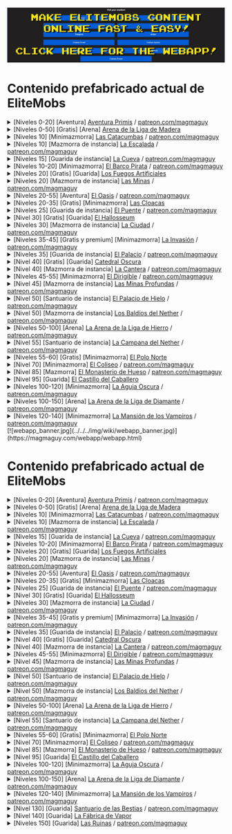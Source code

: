 [![webapp_banner.jpg](../../../img/wiki/webapp_banner.jpg)](https://magmaguy.com/webapp/webapp.html)

# Contenido prefabricado actual de EliteMobs

<details>
<summary>[Niveles 0-20] [Aventura] <a href="https://magmaguy.itch.io/primis">Aventura Primis</a> / <a href="https://www.patreon.com/posts/adventure-primis-71274573">patreon.com/magmaguy</a></summary>

Este extenso mapa de aventuras está repleto de misiones, botín y una variedad de mobs desafiantes, diseñados para sumergir a los jugadores en el mundo de EliteMobs. A través de un juego atractivo, los jugadores aprenderán la mecánica y las características de EliteMobs de una manera emocionante e interactiva. Los fanáticos de los MMORPG encontrarán la experiencia familiar y cautivadora, con elementos que recuerdan a sus MMO favoritos.

<pre>
Información de EliteMobs:
Nivel(es) recomendados: 0 - 20- Contenido para un jugador
Jefes: 957 Regionales [200 Únicos + Refuerzos + Fases + Bloques Transitivos]
Modelos personalizados: 11 (algunos actualmente no implementados, WIP)
Objetos únicos: 153
Cofres del tesoro: 25 únicos
Misiones: 98
NPC: 255 únicos
1 Arena
Dificultad: Se recomiendan dos jugadores
Tipo de mapa: Mundo
Tipo de encuentro: Aventura
Compatibilidad:
Versión de Minecraft: 1.18.1+
Versión de EliteMobs: 8.0.3+ Créditos: 69OzCanOfBepis, MagmaGuy, Matevagyok, Dalio, FrostCone
</pre>
</details>

<details>
<summary>[Niveles 0-50] [Gratis] [Arena] <a href="https://magmaguy.itch.io/em-free-content">Arena de la Liga de Madera</a></summary>

Nota: la Arena de la Liga de Madera está casi por completo en el plugin predeterminado de EliteMobs, ¡solo necesita descargar el Centro de la Alianza de Aventureros gratuito de [magmaguy.itch.io](https://magmaguy.itch.io/em-free-content) para obtener la compilación!

<pre>
Información de EliteMobs:
Nivel(es) recomendados: 0 - 50- Contenido para un jugador
Jefes: 91 jefes únicos
Objetos únicos: 27
Olas: 50
Compatibilidad:
Versión de Minecraft: 1.18.1+
Versión de EliteMobs: 8.0.3+ Créditos: 69OzCanOfBepis, MagmaGuy, Reino de Lotheridon
</pre>
</details>

<details>
<summary>[Niveles 10] [Minimazmorra] <a href="https://magmaguy.itch.io/elitemobs-catacombs">Las Catacumbas</a> / <a href="https://www.patreon.com/posts/lair-catacombs-62463772">patreon.com/magmaguy</a></summary>

A partir de EliteMobs 9.0.0, esta mazmorra se ha convertido en una mazmorra mundial.

<pre>
Información de EliteMobs:
Nivel(es) recomendados: 10 - Contenido grupal
Jefes: 4 Regionales [6 Únicos + Refuerzos + Tesoro]
Objetos únicos: 6
Cofres del tesoro: 1
Dificultad: Fácil
Tipo de mapa: Mundo (antes era Esquema)
Tipo de encuentro: Guarida
Compatibilidad:
Versión de Minecraft: 1.16.5+
Versión de EliteMobs: 7.3.13+
Créditos: Reino de Lotheridon y MagmaGuy
</pre>
</details>

<details>
<summary>[Niveles 10] [Mazmorra de instancia] <a href="https://magmaguy.itch.io/elitemobs-theclimb">La Escalada</a> / <a href="https://www.patreon.com/magmaguy">patreon.com/magmaguy</a></summary>

Esta mazmorra es parte de la serie de mazmorras del modo historia. Los jugadores pueden embarcarse en misiones que entrelazan una narrativa continua a través de las mazmorras, ofreciendo una historia cohesiva e inmersiva. ¡Los no muertos han surgido de las minas de la montaña y han lanzado un asalto despiadado contra un pueblo pacífico!

<pre>
Información de EliteMobs:
Nivel(es) recomendados: 10 - Contenido grupal
Más información próximamente.
</pre>
</details>

<details>
<summary>[Niveles 15] [Guarida de instancia] <a href="https://magmaguy.itch.io/elitemobs-thecave">La Cueva</a> / <a href="https://www.patreon.com/magmaguy">patreon.com/magmaguy</a></summary>

Esta mazmorra es parte de la serie de mazmorras del modo historia. Los jugadores pueden embarcarse en misiones que entrelazan una narrativa continua a través de las mazmorras, ofreciendo una historia cohesiva e inmersiva. ¡Una creación formidable de magma y llamas impide la entrada a las minas de la montaña!

<pre>
Información de EliteMobs:
Nivel(es) recomendados: 15 - Contenido grupal
Más información próximamente.
</pre>
</details>

<details>
<summary>[Niveles 10-20] [Minimazmorra] <a href="https://magmaguy.itch.io/elitemobs-pirate-ship">El Barco Pirata</a> / <a href="https://www.patreon.com/posts/minidungeon-ship-62464429">patreon.com/magmaguy</a></summary>

A partir de EliteMobs 9.0.0, esta mazmorra se ha convertido en una mazmorra mundial.

<pre>
Información de EliteMobs:
Nivel(es) recomendados: 10-20 - Contenido para un jugador/dúo
Jefes: 28 Regionales [15 Únicos + Refuerzos + Fases]
Objetos únicos: 36
Dificultad: Media
Tipo de mapa: Mundo (antes era Esquema)
Tipo de encuentro: Minimazmorra
Compatibilidad:
Versión de Minecraft: 1.16.5+
Versión de EliteMobs: 7.3.13+
Créditos: 69OzCanOfBepis, MagmaGuy
</pre>
</details>

<details>
<summary>[Niveles 20] [Gratis] [Guarida] <a href="https://magmaguy.itch.io/em-free-content">Los Fuegos Artificiales</a></summary>
<pre>
Información de EliteMobs:
Nivel(es) recomendados: 20 - Contenido grupal
Jefes: 1 Regional [5 Únicos + Refuerzos + Fases]
Objetos personalizados: 3
Dificultad: Difícil
Tipo de mapa: Mundo
Tipo de encuentro: Guarida
Compatibilidad: Versión de Minecraft: 1.16.5+
Versión de EliteMobs: 7.3.13+
Créditos: MagmaGuy
</pre>
</details>

<details>
<summary>[Niveles 20] [Mazmorra de instancia] <a href="https://magmaguy.itch.io/elitemobs-themines">Las Minas</a> / <a href="https://www.patreon.com/magmaguy">patreon.com/magmaguy</a></summary>

Esta mazmorra es parte de la serie de mazmorras del modo historia. Los jugadores pueden embarcarse en misiones que entrelazan una narrativa continua a través de las mazmorras, ofreciendo una historia cohesiva e inmersiva. ¡Desciende a las minas de la montaña para descubrir la fuente de la horda de no muertos y la misteriosa fuerza que los impulsa!

<pre>
Información de EliteMobs:
Nivel(es) recomendados: 20 - Contenido grupal
Más información próximamente.
</pre>
</details>

<details>
<summary>[Niveles 20-55] [Aventura] <a href="https://magmaguy.itch.io/elitemobs-oasis">El Oasis</a> / <a href="https://www.patreon.com/posts/adventure-oasis-62464668">patreon.com/magmaguy</a></summary>

Para los jugadores que han completado el mapa de aventuras de Primis, El Oasis es el siguiente paso perfecto en su viaje. ¡Ofrece mobs aún más desafiantes, una plétora de misiones y una abundancia de botín increíble para descubrir!

<pre>
Información de EliteMobs:
Nivel(es) recomendados: 20 - 55 - Contenido para un jugador
Jefes: 1495 Regionales [96 Únicos + Refuerzos + Fases + Bloques Transitivos]
Objetos únicos: 62
Cofres del tesoro: 23 únicos
Dificultad: Para un jugador
Tipo de mapa: Mundo
Tipo de encuentro: Aventura
Compatibilidad:
Versión de Minecraft: 1.16.5+
Versión de EliteMobs: 7.3.13+
Créditos: 69OzCanOfBepis, MagmaGuy
</pre>
</details>

<details>
<summary>[Niveles 20-35] [Gratis] [Minimazmorra] <a href="https://magmaguy.itch.io/em-free-content">Las Cloacas</a></summary>
<pre>
Información de EliteMobs:
Nivel(es) recomendados: 20 - 35 - Contenido para un jugador/dúo
Jefes: 280 Regionales [29 Únicos + Refuerzos + Tesoro]
Objetos únicos: 10
Cofres del tesoro: 2 únicos
Dificultad: Media
Tipo de mapa: Mundo
Tipo de encuentro: Minimazmorra
Compatibilidad:
Versión de Minecraft: 1.16.5+
Versión de EliteMobs: 7.3.13+
Créditos: 69OzCanOfBepis, MagmaGuy
</pre>
</details>

<details>
<summary>[Niveles 25] [Guarida de instancia] <a href="https://magmaguy.itch.io/elitemobs-thebridge">El Puente</a> / <a href="https://www.patreon.com/magmaguy">patreon.com/magmaguy</a></summary>

Esta mazmorra es parte de la serie de mazmorras del modo historia. Los jugadores pueden embarcarse en misiones que entrelazan una narrativa continua a través de las mazmorras, ofreciendo una historia cohesiva e inmersiva. Más allá de las minas de la montaña se encuentra una antigua ciudad enana subterránea. Sin embargo, antes de llegar a ella, una formidable construcción, un guardián que ha protegido un puente durante siglos, se interpone en el camino.

<pre>
Información de EliteMobs:
Nivel(es) recomendados: 25 - Contenido grupal
Más información próximamente.
</pre>
</details>

<details>
<summary>[Nivel 30] [Gratis] [Guarida] <a href="https://magmaguy.itch.io/em-free-content">El Hallosseum</a></summary>
<pre>
Información de EliteMobs:
Nivel(es) recomendados: 30 - Contenido grupal
Jefes: 1 Regional [12 Únicos + Refuerzos + Fases]
Objetos únicos: 5
Dificultad: Difícil
Tipo de mapa: Mundo
Tipo de encuentro: Guarida
Compatibilidad: Versión de Minecraft: 1.16.5+
Versión de EliteMobs: 7.3.13+
Créditos: 69OzCanOfBepis, MagmaGuy
</pre>
</details>

<details>
<summary>[Niveles 30] [Mazmorra de instancia] <a href="https://magmaguy.itch.io/elitemobs-thecity">La Ciudad</a> / <a href="https://www.patreon.com/magmaguy">patreon.com/magmaguy</a></summary>

Esta mazmorra es parte de la serie de mazmorras del modo historia. Los jugadores pueden embarcarse en misiones que entrelazan una narrativa continua a través de las mazmorras, ofreciendo una historia cohesiva e inmersiva. En las profundidades subterráneas se encuentra una antigua ciudad enana, cuyos habitantes, antes enanos, ahora se arrastran por las calles, enloquecidos por una fuerza desconocida. Se les ha concedido la vida eterna, pero no son no muertos. ¿Qué se esconde tras este inquietante fenómeno?

<pre>
Información de EliteMobs:
Nivel(es) recomendados: 30 - Contenido grupal
Más información próximamente.
</pre>
</details>

<details>
<summary>[Niveles 35-45] [Gratis y premium] [Minimazmorra] <a href="https://magmaguy.itch.io/the-invasion">La Invasión</a> / <a href="https://www.patreon.com/posts/minidungeon-62491284">patreon.com/magmaguy</a></summary>

A partir de EliteMobs 9.0.0, esta mazmorra se ha convertido en una mazmorra mundial.

<pre>
Información de EliteMobs (versión premium):
Nivel(es) recomendados: 35 - 45
Jefes: 141 Regionales [39 Únicos + Refuerzos + Cofres del Tesoro]
Objetos únicos: 13
Dificultad: Media
Tipo de mapa: Mundo (antes era Esquema)
Tipo: Minimazmorra
Compatibilidad: Versión de Minecraft: 1.17.1+
Versión de EliteMobs: 7.3.13+
Créditos: 69OzCanOfBepis, MagmaGuy
</pre>
</details>

<details>
<summary>[Niveles 35] [Guarida de instancia] <a href="https://magmaguy.itch.io/elitemobs-thepalace">El Palacio</a> / <a href="https://www.patreon.com/magmaguy">patreon.com/magmaguy</a></summary>

Esta mazmorra es parte de la serie de mazmorras del modo historia. Los jugadores pueden embarcarse en misiones que entrelazan una narrativa continua a través de las mazmorras, ofreciendo una historia cohesiva e inmersiva. En las profundidades de la ciudad enana, dentro del palacio, reside su monarca enloquecido. Un poder oscuro y antinatural emana del monarca, acompañado por débiles y espeluznantes campanadas que resuenan por los pasillos.

<pre>
Información de EliteMobs:
Nivel(es) recomendados: 35 - Contenido grupal
Más información próximamente.
</pre>
</details>

<details>
<summary>[Nivel 40] [Gratis] [Guarida] <a href="https://magmaguy.itch.io/em-free-content">Catedral Oscura</a></summary>

A partir de EliteMobs 9.0.0, esta mazmorra se ha convertido en una mazmorra mundial.

<pre>
Información de EliteMobs:
Nivel(es) recomendados: 40 - Contenido grupal
Jefes: 1 Regional [2 Únicos + Refuerzos]
Objetos únicos: 1
Dificultad: Difícil
Tipo de mapa: Mundo (antes era Esquema)
Tipo de encuentro: Guarida
Compatibilidad:
Versión de Minecraft: 1.16.5+
Versión de EliteMobs: 7.3.13+
Créditos: 69OzCanOfBepis, MagmaGuy
</pre>
</details>

<details>
<summary>[Nivel 40] [Mazmorra de instancia] <a href="https://magmaguy.itch.io/elitemobs-thequarry">La Cantera</a> / <a href="https://www.patreon.com/magmaguy">patreon.com/magmaguy</a></summary>

Esta mazmorra es parte de la serie de mazmorras del modo historia. Los jugadores pueden embarcarse en misiones que entrelazan una narrativa continua a través de las mazmorras, ofreciendo una historia cohesiva e inmersiva. En medio de abundantes menas e innumerables gemas, los enanos se han adentrado profundamente en la tierra en busca de riquezas. Suba por el ascensor para explorar hasta dónde se extiende esta cantera y a dónde conduce. Tenga cuidado con los excavadores, mineros y hechiceros reales enanos enloquecidos que todavía deambulan por estas profundidades.

<pre>
Información de EliteMobs:
Nivel(es) recomendados: 40 - Contenido grupal
Más información próximamente.
</pre>
</details>

<details>
<summary>[Niveles 45-55] [Minimazmorra] <a href="https://magmaguy.itch.io/elitemobs-airship">El Dirigible</a> / <a href="https://www.patreon.com/posts/minidungeon-62491142">patreon.com/magmaguy</a></summary>

A partir de EliteMobs 9.0.0, esta mazmorra se ha convertido en una mazmorra mundial.

<pre>
Información de EliteMobs:
Nivel(es) recomendados: 45 - 55
Jefes: 67 Regionales [13 Únicos + Refuerzos]
Objetos únicos: 15
Dificultad: Media
Tipo de mapa: Mundo (antes era Esquema)
Tipo de encuentro: Minimazmorra
Compatibilidad:
Versión de Minecraft: 1.16.5+
Versión de EliteMobs: 7.3.13+
Créditos: Reino de Lotheridon, 69OzCanOfBepis
</pre>
</details>

<details>
<summary>[Nivel 45] [Mazmorra de instancia] <a href="https://magmaguy.itch.io/elitemobs-thedeepmines">Las Minas Profundas</a> / <a href="https://www.patreon.com/magmaguy">patreon.com/magmaguy</a></summary>

Esta mazmorra es parte de la serie de mazmorras del modo historia. Los jugadores pueden embarcarse en misiones que entrelazan una narrativa continua a través de las mazmorras, ofreciendo una historia cohesiva e inmersiva. El ascensor de la cantera alcanza su límite, pero más allá se encuentran las minas profundas donde la codicia de los enanos los ha llevado. Estas minas se extienden hasta el mismo Nether, donde una poderosa entidad del reino del Nether acecha en las sombras.

<pre>
Información de EliteMobs:
Nivel(es) recomendados: 45 - Contenido grupal
Más información próximamente.
</pre>
</details>

<details>
<summary>[Nivel 50] [Santuario de instancia] <a href="https://magmaguy.itch.io/frost-palace-sanctum">El Palacio de Hielo</a> / <a href="https://www.patreon.com/posts/72982655">patreon.com/magmaguy</a></summary>

Un desafío perfecto para un grupo de jugadores ansiosos por poner a prueba sus habilidades, ingenio y cualquier conocimiento de EliteMobs que hayan adquirido.
¡Una pelea de jefes que no será fácil de olvidar!

<pre>
Información de EliteMobs:
Nivel(es) recomendados: 50
Jefes: 1 Regional [11 Únicos + Refuerzos + Fases]
Objetos únicos: 36
Poderes únicos: 6
Modelos personalizados: 5 (3 jefes, 2 objetos)
Dificultad: Normal + Difícil + Mítico
Tipo de mapa: Mundo
Tipo de encuentro: Santuario
Compatibilidad: Versión de Minecraft: 1.18.2+
Versión de EliteMobs: 8.3.1+
Créditos: Dalio - Mapa, Agnet75 - Música, MagmaGuy
</pre>
</details>

<details>
<summary>[Nivel 50] [Mazmorra de instancia] <a href="https://magmaguy.itch.io/elitemobs-thenetherwastes">Los Baldíos del Nether</a> / <a href="https://www.patreon.com/magmaguy">patreon.com/magmaguy</a></summary>

Esta mazmorra es parte de la serie de mazmorras del modo historia. Los jugadores pueden embarcarse en misiones que entrelazan una narrativa continua a través de las mazmorras, ofreciendo una historia cohesiva e inmersiva. En los Baldíos del Nether, un reino desconocido para todos, criaturas desconocidas del nether deambulan por sus desolados caminos. Desde su corazón, un eco inquietante resuena, salpicado por el misterioso tañido de una campana, un sonido antinatural que inquieta a todos los que lo escuchan.

<pre>
Información de EliteMobs:
Nivel(es) recomendados: 50 - Contenido grupal
Más información próximamente.
</pre>
</details>

<details>
<summary>[Niveles 50-100] [Arena] <a href="https://magmaguy.itch.io/arena-iron-league-arena">La Arena de la Liga de Hierro</a> / <a href="https://www.patreon.com/posts/arena-iron-arena-76940965">patreon.com/magmaguy</a></summary>
<pre>
Información de EliteMobs:
Nivel(es) recomendados: 50 - 100 - Se recomienda contenido grupal
Jefes: 91 Únicos
Objetos únicos: 27
Dificultad: Difícil
Tipo de mapa: Mundo
Tipo de encuentro: Arena
Compatibilidad: Versión de Minecraft: 1.18.2+
Versión de EliteMobs: 8.3.8+
Créditos: Frostcone, MagmaGuy, Delio
</pre>
</details>

<details>
<summary>[Nivel 55] [Santuario de instancia] <a href="https://magmaguy.itch.io/elitemobs-thenetherbell">La Campana del Nether</a> / <a href="https://www.patreon.com/magmaguy">patreon.com/magmaguy</a></summary>

Esta mazmorra es parte de la serie de mazmorras del modo historia. Los jugadores pueden embarcarse en misiones que entrelazan una narrativa continua a través de las mazmorras, ofreciendo una historia cohesiva e inmersiva. En las profundidades del Nether, donde nadie debería adentrarse, yace una inquietante escena de muerte y decadencia. Criaturas del vacío, inimaginables incluso en las pesadillas, acechan estas tierras abandonadas. En el corazón de esta desolación se encuentra una creación grotesca, nacida de las energías colapsadas del Nether durante siglos, una abominación conocida como la Campana del Vacío. Su repique incesante y sus campanadas tejen una siniestra promesa en las mentes de quienes la escuchan, tentándolos con riquezas y poderes inimaginables. Su resonancia hace eco en lo profundo, una presencia inquietante que se niega a ser sacudida.

<pre>
Información de EliteMobs:
Nivel(es) recomendados: 55 - Se recomienda contenido grupal
Jefes: 27 Únicos
Objetos únicos: 30
Poderes personalizados: 15
Dificultad: 3 dificultades diferentes: ¡Normal, Difícil y Mítico!
Tipo de mapa: Mundo de instancia
Tipo de encuentro: Santuario
Compatibilidad:
Versión de Minecraft: 1.21+
Versión de EliteMobs: 9.0.2+
Créditos: Frostcone, MagmaGuy, Dali_
</pre>
</details>

<details>
<summary>[Niveles 55-60] [Gratis] [Minimazmorra] <a href="https://magmaguy.itch.io/em-free-content">El Polo Norte</a></summary>

Una mazmorra perfecta para agregar a su servidor para la temporada navideña, capturando el espíritu invernal y poniendo a todos en un ambiente festivo.

<pre>
Información de EliteMobs:
Nivel(es) recomendados: 55 - 60 - Contenido para un jugador/dúo
Jefes: 47 Regionales [8 Únicos + Refuerzos + Fases + Tesoro]
Objetos únicos: 7
Dificultad: Media
Tipo de mapa: Mundo
Tipo de encuentro: Minimazmorra
Compatibilidad:
Versión de Minecraft: 1.16.5+
Versión de EliteMobs: 7.3.0+
Créditos: 69OzCanOfBepis, MagmaGuy
</pre>
</details>

<details>
<summary>[Nivel 70] [Minimazmorra] <a href="https://magmaguy.itch.io/elitemobs-colosseum">El Coliseo</a> / <a href="https://www.patreon.com/posts/lair-colosseum-62465500">patreon.com/magmaguy</a></summary>

A partir de EliteMobs 9.0.0, esta mazmorra se ha convertido en una mazmorra mundial.

<pre>
Información de EliteMobs:
Nivel(es) recomendados: 70 - Contenido grupal
Jefes: 10 Regionales [7 Únicos + Refuerzos + Fases]
Objetos únicos: 3
Dificultad: Difícil
Tipo de mapa: Mundo (antes era Esquema)
Tipo de encuentro: Guarida
Compatibilidad:
Versión de Minecraft: 1.16.5+
Versión de EliteMobs: 7.3.13+
Créditos: Maldini y MagmaGuy
</pre>
</details>

<details>
<summary>[Nivel 85] [Mazmorra] <a href="https://magmaguy.itch.io/dungeon-bone-monastery">El Monasterio de Hueso</a> / <a href="https://www.patreon.com/posts/dungeon-bone-76941562">patreon.com/magmaguy</a></summary>

Algo terrible está sucediendo en el monasterio. ¡Los monjes han sido expulsados y hay rumores de despiadados no muertos y esqueletos que deambulan por los terrenos!

<pre>
Información de EliteMobs:
Nivel(es) recomendados: 85
Jefes: 29 Únicos
Objetos únicos: 87
Dificultad: Difícil
Tipo de mapa: Mundo
Tipo de encuentro: Mazmorra
Compatibilidad: Versión de Minecraft: 1.18.2+
Versión de EliteMobs: 8.3.8+
Créditos: Matevagyok, 69OzCanOfBepis, MagmaGuy
</pre>
</details>

<details>
<summary>[Nivel 95] [Guarida] <a href="#">El Castillo del Caballero</a></summary>

¿Te atreves a desafiar a los caballeros y a su antiguo líder, Carlomagno?

<pre>
Información de EliteMobs:
Nivel(es) recomendados: 95
Jefes: 15 Regionales [12 Únicos + Refuerzos + Fases]
Objetos únicos: 6
Dificultad: Difícil
Tipo de mapa: Mundo
Tipo de encuentro: Guarida
Compatibilidad:
Versión de Minecraft: 1.18.2+
Versión de EliteMobs: 8.3.8+
Créditos: MagmaGuy, FrostCone, Matevagyok
</pre>
</details>

<details>
<summary>[Niveles 100-120] [Minimazmorra] <a href="https://magmaguy.itch.io/elitemobs-the-dark-spire">La Aguja Oscura</a> / <a href="https://www.patreon.com/posts/minidungeon-dark-62465765">patreon.com/magmaguy</a></summary>

La Aguja Oscura espera en las profundidades del Nether. ¡Estos demonios no son mobs normales del Nether, tenga cuidado!

<pre>
Información de EliteMobs:
Nivel(es) recomendados: 100 - 120
Jefes: 184 Regionales [27 Únicos + Refuerzos + Fases + Tesoro]
Objetos únicos: 12
Cofres del tesoro: 17 únicos
Dificultad: Difícil
Tipo de mapa: Mundo
Tipo de encuentro: Minimazmorra
Compatibilidad:
Versión de Minecraft: 1.16.5+
Versión de EliteMobs: 7.3.13+
Créditos: 69OzCanOfBepis
</pre>
</details>

<details>
<summary>[Niveles 100-150] [Arena] <a href="https://magmaguy.itch.io/elitemobs-diamondarena">La Arena de la Liga de Diamante</a> / <a href="https://www.patreon.com/posts/lair-catacombs-62463772">patreon.com/magmaguy</a></summary>
<pre>
Información de EliteMobs:
Nivel(es) recomendados: 100-150 - Se recomienda contenido grupal
Jefes: 91 Únicos
Objetos únicos: 27
Dificultad: Difícil
Tipo de mapa: Mundo
Tipo de encuentro: Arena
Compatibilidad: Versión de Minecraft: 1.18.2+
Versión de EliteMobs: 8.3.8+
Créditos: Frostcone, MagmaGuy, Delio
</pre>
</details>

<details>
<summary>[Niveles 120-140] [Minimazmorra] <a href="https://magmaguy.itch.io/the-vampire-manor">La Mansión de los Vampiros</a> / <a href="https://www.patreon.com/posts/minidungeon-62465872">patreon.com/magmaguy</a></summary>

A partir de EliteMobs 9.0.0, esta mazmorra se ha convertido en una mazmorra mundial.

<pre>
Información de EliteMobs:
Nivel(es) recomendados: 120-140
Jefes: 116 Regionales [55 Únicos + Refuerzos + Fases + Cofres del Tesoro]
Objetos únicos: 11
Dificultad: Media
Tipo de mapa: Mundo (antes era Esquema)
Tipo de encuentro: Minimazmorra
Compatibilidad:
Versión de Minecraft: 1.17.1+
Versión de EliteMobs: 7.3.13+
Créditos: 69OzCanOfBepis, MagmaGuy
</pre>
</details>
[![webapp_banner.jpg](../../../img/wiki/webapp_banner.jpg)](https://magmaguy.com/webapp/webapp.html)

# Contenido prefabricado actual de EliteMobs

<details>
<summary>[Niveles 0-20] [Aventura] <a href="https://magmaguy.itch.io/primis">Aventura Primis</a> / <a href="https://www.patreon.com/posts/adventure-primis-71274573">patreon.com/magmaguy</a></summary>

Este extenso mapa de aventuras está repleto de misiones, botín y una variedad de mobs desafiantes, diseñados para sumergir a los jugadores en el mundo de EliteMobs. A través de un juego atractivo, los jugadores aprenderán la mecánica y las características de EliteMobs de una manera emocionante e interactiva. Los fanáticos de los MMORPG encontrarán la experiencia familiar y cautivadora, con elementos que recuerdan a sus MMO favoritos.
  
<pre>
Información de EliteMobs:
Nivel(es) recomendados: 0 - 20- Contenido para un jugador
Jefes: 957 Regionales [200 Únicos + Refuerzos + Fases + Bloques Transitivos]
Modelos personalizados: 11 (algunos actualmente no implementados, WIP)
Objetos únicos: 153
Cofres del tesoro: 25 únicos
Misiones: 98
NPC: 255 únicos
1 Arena
Dificultad: Se recomiendan dos jugadores
Tipo de mapa: Mundo
Tipo de encuentro: Aventura
Compatibilidad:
Versión de Minecraft: 1.18.1+
Versión de EliteMobs: 8.0.3+ Créditos: 69OzCanOfBepis, MagmaGuy, Matevagyok, Dalio, FrostCone
</pre>
</details>

<details>
<summary>[Niveles 0-50] [Gratis] [Arena] <a href="https://magmaguy.itch.io/em-free-content">Arena de la Liga de Madera</a></summary>

Nota: la Arena de la Liga de Madera está casi por completo en el plugin predeterminado de EliteMobs, ¡solo necesita descargar el Centro de la Alianza de Aventureros gratuito de [magmaguy.itch.io](https://magmaguy.itch.io/em-free-content) para obtener la compilación!

<pre>
Información de EliteMobs:
Nivel(es) recomendados: 0 - 50- Contenido para un jugador
Jefes: 91 jefes únicos
Objetos únicos: 27
Olas: 50
Compatibilidad:
Versión de Minecraft: 1.18.1+
Versión de EliteMobs: 8.0.3+ Créditos: 69OzCanOfBepis, MagmaGuy, Reino de Lotheridon
</pre>
</details>

<details>
<summary>[Niveles 10] [Minimazmorra] <a href="https://magmaguy.itch.io/elitemobs-catacombs">Las Catacumbas</a> / <a href="https://www.patreon.com/posts/lair-catacombs-62463772">patreon.com/magmaguy</a></summary>

A partir de EliteMobs 9.0.0, esta mazmorra se ha convertido en una mazmorra mundial.

<pre>
Información de EliteMobs:
Nivel(es) recomendados: 10 - Contenido grupal
Jefes: 4 Regionales [6 Únicos + Refuerzos + Tesoro]
Objetos únicos: 6
Cofres del tesoro: 1
Dificultad: Fácil
Tipo de mapa: Mundo (antes era Esquema)
Tipo de encuentro: Guarida
Compatibilidad:
Versión de Minecraft: 1.16.5+
Versión de EliteMobs: 7.3.13+
Créditos: Reino de Lotheridon y MagmaGuy
</pre>
</details>

<details>
<summary>[Niveles 10] [Mazmorra de instancia] <a href="https://magmaguy.itch.io/elitemobs-theclimb">La Escalada</a> / <a href="https://www.patreon.com/magmaguy">patreon.com/magmaguy</a></summary>

Esta mazmorra es parte de la serie de mazmorras del modo historia. Los jugadores pueden embarcarse en misiones que entrelazan una narrativa continua a través de las mazmorras, ofreciendo una historia cohesiva e inmersiva. ¡Los no muertos han surgido de las minas de la montaña y han lanzado un asalto despiadado contra un pueblo pacífico!

<pre>
Información de EliteMobs:
Nivel(es) recomendados: 10 - Contenido grupal
Más información próximamente.
</pre>
</details>

<details>
<summary>[Niveles 15] [Guarida de instancia] <a href="https://magmaguy.itch.io/elitemobs-thecave">La Cueva</a> / <a href="https://www.patreon.com/magmaguy">patreon.com/magmaguy</a></summary>

Esta mazmorra es parte de la serie de mazmorras del modo historia. Los jugadores pueden embarcarse en misiones que entrelazan una narrativa continua a través de las mazmorras, ofreciendo una historia cohesiva e inmersiva. ¡Una creación formidable de magma y llamas impide la entrada a las minas de la montaña!

<pre>
Información de EliteMobs:
Nivel(es) recomendados: 15 - Contenido grupal
Más información próximamente.
</pre>
</details>

<details>
<summary>[Niveles 10-20] [Minimazmorra] <a href="https://magmaguy.itch.io/elitemobs-pirate-ship">El Barco Pirata</a> / <a href="https://www.patreon.com/posts/minidungeon-ship-62464429">patreon.com/magmaguy</a></summary>

A partir de EliteMobs 9.0.0, esta mazmorra se ha convertido en una mazmorra mundial.

<pre>
Información de EliteMobs:
Nivel(es) recomendados: 10-20 - Contenido para un jugador/dúo
Jefes: 28 Regionales [15 Únicos + Refuerzos + Fases]
Objetos únicos: 36
Dificultad: Media
Tipo de mapa: Mundo (antes era Esquema)
Tipo de encuentro: Minimazmorra
Compatibilidad:
Versión de Minecraft: 1.16.5+
Versión de EliteMobs: 7.3.13+
Créditos: 69OzCanOfBepis, MagmaGuy
</pre>
</details>

<details>
<summary>[Niveles 20] [Gratis] [Guarida] <a href="https://magmaguy.itch.io/em-free-content">Los Fuegos Artificiales</a></summary>
<pre>
Información de EliteMobs:
Nivel(es) recomendados: 20 - Contenido grupal
Jefes: 1 Regional [5 Únicos + Refuerzos + Fases]
Objetos personalizados: 3
Dificultad: Difícil
Tipo de mapa: Mundo
Tipo de encuentro: Guarida
Compatibilidad: Versión de Minecraft: 1.16.5+
Versión de EliteMobs: 7.3.13+
Créditos: MagmaGuy
</pre>
</details>

<details>
<summary>[Niveles 20] [Mazmorra de instancia] <a href="https://magmaguy.itch.io/elitemobs-themines">Las Minas</a> / <a href="https://www.patreon.com/magmaguy">patreon.com/magmaguy</a></summary>

Esta mazmorra es parte de la serie de mazmorras del modo historia. Los jugadores pueden embarcarse en misiones que entrelazan una narrativa continua a través de las mazmorras, ofreciendo una historia cohesiva e inmersiva. ¡Desciende a las minas de la montaña para descubrir la fuente de la horda de no muertos y la misteriosa fuerza que los impulsa!

<pre>
Información de EliteMobs:
Nivel(es) recomendados: 20 - Contenido grupal
Más información próximamente.
</pre>
</details>

<details>
<summary>[Niveles 20-55] [Aventura] <a href="https://magmaguy.itch.io/elitemobs-oasis">El Oasis</a> / <a href="https://www.patreon.com/posts/adventure-oasis-62464668">patreon.com/magmaguy</a></summary>

Para los jugadores que han completado el mapa de aventuras de Primis, El Oasis es el siguiente paso perfecto en su viaje. ¡Ofrece mobs aún más desafiantes, una plétora de misiones y una abundancia de botín increíble para descubrir!

<pre>
Información de EliteMobs:
Nivel(es) recomendados: 20 - 55 - Contenido para un jugador
Jefes: 1495 Regionales [96 Únicos + Refuerzos + Fases + Bloques Transitivos]
Objetos únicos: 62
Cofres del tesoro: 23 únicos
Dificultad: Para un jugador
Tipo de mapa: Mundo
Tipo de encuentro: Aventura
Compatibilidad:
Versión de Minecraft: 1.16.5+
Versión de EliteMobs: 7.3.13+
Créditos: 69OzCanOfBepis, MagmaGuy
</pre>
</details>

<details>
<summary>[Niveles 20-35] [Gratis] [Minimazmorra] <a href="https://magmaguy.itch.io/em-free-content">Las Cloacas</a></summary>
<pre>
Información de EliteMobs:
Nivel(es) recomendados: 20 - 35 - Contenido para un jugador/dúo
Jefes: 280 Regionales [29 Únicos + Refuerzos + Tesoro]
Objetos únicos: 10
Cofres del tesoro: 2 únicos
Dificultad: Media
Tipo de mapa: Mundo
Tipo de encuentro: Minimazmorra
Compatibilidad:
Versión de Minecraft: 1.16.5+
Versión de EliteMobs: 7.3.13+
Créditos: 69OzCanOfBepis, MagmaGuy
</pre>
</details>

<details>
<summary>[Niveles 25] [Guarida de instancia] <a href="https://magmaguy.itch.io/elitemobs-thebridge">El Puente</a> / <a href="https://www.patreon.com/magmaguy">patreon.com/magmaguy</a></summary>

Esta mazmorra es parte de la serie de mazmorras del modo historia. Los jugadores pueden embarcarse en misiones que entrelazan una narrativa continua a través de las mazmorras, ofreciendo una historia cohesiva e inmersiva. Más allá de las minas de la montaña se encuentra una antigua ciudad enana subterránea. Sin embargo, antes de llegar a ella, una formidable construcción, un guardián que ha protegido un puente durante siglos, se interpone en el camino.

<pre>
Información de EliteMobs:
Nivel(es) recomendados: 25 - Contenido grupal
Más información próximamente.
</pre>
</details>

<details>
<summary>[Nivel 30] [Gratis] [Guarida] <a href="https://magmaguy.itch.io/em-free-content">El Hallosseum</a></summary>
<pre>
Información de EliteMobs:
Nivel(es) recomendados: 30 - Contenido grupal
Jefes: 1 Regional [12 Únicos + Refuerzos + Fases]
Objetos únicos: 5
Dificultad: Difícil
Tipo de mapa: Mundo
Tipo de encuentro: Guarida
Compatibilidad: Versión de Minecraft: 1.16.5+
Versión de EliteMobs: 7.3.13+
Créditos: 69OzCanOfBepis, MagmaGuy
</pre>
</details>

<details>
<summary>[Niveles 30] [Mazmorra de instancia] <a href="https://magmaguy.itch.io/elitemobs-thecity">La Ciudad</a> / <a href="https://www.patreon.com/magmaguy">patreon.com/magmaguy</a></summary>

Esta mazmorra es parte de la serie de mazmorras del modo historia. Los jugadores pueden embarcarse en misiones que entrelazan una narrativa continua a través de las mazmorras, ofreciendo una historia cohesiva e inmersiva. En las profundidades subterráneas se encuentra una antigua ciudad enana, cuyos habitantes, antes enanos, ahora se arrastran por las calles, enloquecidos por una fuerza desconocida. Se les ha concedido la vida eterna, pero no son no muertos. ¿Qué se esconde tras este inquietante fenómeno?

<pre>
Información de EliteMobs:
Nivel(es) recomendados: 30 - Contenido grupal
Más información próximamente.
</pre>
</details>

<details>
<summary>[Niveles 35-45] [Gratis y premium] [Minimazmorra] <a href="https://magmaguy.itch.io/the-invasion">La Invasión</a> / <a href="https://www.patreon.com/posts/minidungeon-62491284">patreon.com/magmaguy</a></summary>

A partir de EliteMobs 9.0.0, esta mazmorra se ha convertido en una mazmorra mundial.

<pre>
Información de EliteMobs (versión premium):
Nivel(es) recomendados: 35 - 45
Jefes: 141 Regionales [39 Únicos + Refuerzos + Cofres del Tesoro]
Objetos únicos: 13
Dificultad: Media
Tipo de mapa: Mundo (antes era Esquema)
Tipo: Minimazmorra
Compatibilidad: Versión de Minecraft: 1.17.1+
Versión de EliteMobs: 7.3.13+
Créditos: 69OzCanOfBepis, MagmaGuy
</pre>
</details>

<details>
<summary>[Niveles 35] [Guarida de instancia] <a href="https://magmaguy.itch.io/elitemobs-thepalace">El Palacio</a> / <a href="https://www.patreon.com/magmaguy">patreon.com/magmaguy</a></summary>

Esta mazmorra es parte de la serie de mazmorras del modo historia. Los jugadores pueden embarcarse en misiones que entrelazan una narrativa continua a través de las mazmorras, ofreciendo una historia cohesiva e inmersiva. En las profundidades de la ciudad enana, dentro del palacio, reside su monarca enloquecido. Un poder oscuro y antinatural emana del monarca, acompañado por débiles y espeluznantes campanadas que resuenan por los pasillos.

<pre>
Información de EliteMobs:
Nivel(es) recomendados: 35 - Contenido grupal
Más información próximamente.
</pre>
</details>

<details>
<summary>[Nivel 40] [Gratis] [Guarida] <a href="https://magmaguy.itch.io/em-free-content">Catedral Oscura</a></summary>

A partir de EliteMobs 9.0.0, esta mazmorra se ha convertido en una mazmorra mundial.

<pre>
Información de EliteMobs:
Nivel(es) recomendados: 40 - Contenido grupal
Jefes: 1 Regional [2 Únicos + Refuerzos]
Objetos únicos: 1
Dificultad: Difícil
Tipo de mapa: Mundo (antes era Esquema)
Tipo de encuentro: Guarida
Compatibilidad:
Versión de Minecraft: 1.16.5+
Versión de EliteMobs: 7.3.13+
Créditos: 69OzCanOfBepis, MagmaGuy
</pre>
</details>

<details>
<summary>[Nivel 40] [Mazmorra de instancia] <a href="https://magmaguy.itch.io/elitemobs-thequarry">La Cantera</a> / <a href="https://www.patreon.com/magmaguy">patreon.com/magmaguy</a></summary>

Esta mazmorra es parte de la serie de mazmorras del modo historia. Los jugadores pueden embarcarse en misiones que entrelazan una narrativa continua a través de las mazmorras, ofreciendo una historia cohesiva e inmersiva. En medio de abundantes menas e innumerables gemas, los enanos se han adentrado profundamente en la tierra en busca de riquezas. Suba por el ascensor para explorar hasta dónde se extiende esta cantera y a dónde conduce. Tenga cuidado con los excavadores, mineros y hechiceros reales enanos enloquecidos que todavía deambulan por estas profundidades.

<pre>
Información de EliteMobs:
Nivel(es) recomendados: 40 - Contenido grupal
Más información próximamente.
</pre>
</details>

<details>
<summary>[Niveles 45-55] [Minimazmorra] <a href="https://magmaguy.itch.io/elitemobs-airship">El Dirigible</a> / <a href="https://www.patreon.com/posts/minidungeon-62491142">patreon.com/magmaguy</a></summary>

A partir de EliteMobs 9.0.0, esta mazmorra se ha convertido en una mazmorra mundial.

<pre>
Información de EliteMobs:
Nivel(es) recomendados: 45 - 55
Jefes: 67 Regionales [13 Únicos + Refuerzos]
Objetos únicos: 15
Dificultad: Media
Tipo de mapa: Mundo (antes era Esquema)
Tipo de encuentro: Minimazmorra
Compatibilidad:
Versión de Minecraft: 1.16.5+
Versión de EliteMobs: 7.3.13+
Créditos: Reino de Lotheridon, 69OzCanOfBepis
</pre>
</details>

<details>
<summary>[Nivel 45] [Mazmorra de instancia] <a href="https://magmaguy.itch.io/elitemobs-thedeepmines">Las Minas Profundas</a> / <a href="https://www.patreon.com/magmaguy">patreon.com/magmaguy</a></summary>

Esta mazmorra es parte de la serie de mazmorras del modo historia. Los jugadores pueden embarcarse en misiones que entrelazan una narrativa continua a través de las mazmorras, ofreciendo una historia cohesiva e inmersiva. El ascensor de la cantera alcanza su límite, pero más allá se encuentran las minas profundas donde la codicia de los enanos los ha llevado. Estas minas se extienden hasta el mismo Nether, donde una poderosa entidad del reino del Nether merodea en las sombras.

<pre>
Información de EliteMobs:
Nivel(es) recomendados: 45 - Contenido grupal
Más información próximamente.
</pre>
</details>

<details>
<summary>[Nivel 50] [Santuario de instancia] <a href="https://magmaguy.itch.io/frost-palace-sanctum">El Palacio de Hielo</a> / <a href="https://www.patreon.com/posts/72982655">patreon.com/magmaguy</a></summary>

Un desafío perfecto para un grupo de jugadores ansiosos por poner a prueba sus habilidades, ingenio y cualquier conocimiento de EliteMobs que hayan adquirido.
¡Una pelea de jefes que no será fácil de olvidar!

<pre>
Información de EliteMobs:
Nivel(es) recomendados: 50
Jefes: 1 Regional [11 Únicos + Refuerzos + Fases]
Objetos únicos: 36
Poderes únicos: 6
Modelos personalizados: 5 (3 jefes, 2 objetos)
Dificultad: Normal + Difícil + Mítico
Tipo de mapa: Mundo
Tipo de encuentro: Santuario
Compatibilidad: Versión de Minecraft: 1.18.2+
Versión de EliteMobs: 8.3.1+
Créditos: Dalio - Mapa, Agnet75 - Música, MagmaGuy
</pre>
</details>

<details>
<summary>[Nivel 50] [Mazmorra de instancia] <a href="https://magmaguy.itch.io/elitemobs-thenetherwastes">Los Baldíos del Nether</a> / <a href="https://www.patreon.com/magmaguy">patreon.com/magmaguy</a></summary>

Esta mazmorra es parte de la serie de mazmorras del modo historia. Los jugadores pueden embarcarse en misiones que entrelazan una narrativa continua a través de las mazmorras, ofreciendo una historia cohesiva e inmersiva. En los Baldíos del Nether, un reino desconocido para todos, criaturas desconocidas del nether deambulan por sus desolados caminos. Desde su corazón, un eco inquietante resuena, salpicado por el misterioso tañido de una campana, un sonido antinatural que inquieta a todos los que lo escuchan.

<pre>
Información de EliteMobs:
Nivel(es) recomendados: 50 - Contenido grupal
Más información próximamente.
</pre>
</details>

<details>
<summary>[Niveles 50-100] [Arena] <a href="https://magmaguy.itch.io/arena-iron-league-arena">La Arena de la Liga de Hierro</a> / <a href="https://www.patreon.com/posts/arena-iron-arena-76940965">patreon.com/magmaguy</a></summary>
<pre>
Información de EliteMobs:
Nivel(es) recomendados: 50 - 100 - Se recomienda contenido grupal
Jefes: 91 Únicos
Objetos únicos: 27
Dificultad: Difícil
Tipo de mapa: Mundo
Tipo de encuentro: Arena
Compatibilidad: Versión de Minecraft: 1.18.2+
Versión de EliteMobs: 8.3.8+
Créditos: Frostcone, MagmaGuy, Delio
</pre>
</details>

<details>
<summary>[Nivel 55] [Santuario de instancia] <a href="https://magmaguy.itch.io/elitemobs-thenetherbell">La Campana del Nether</a> / <a href="https://www.patreon.com/magmaguy">patreon.com/magmaguy</a></summary>

Esta mazmorra es parte de la serie de mazmorras del modo historia. Los jugadores pueden embarcarse en misiones que entrelazan una narrativa continua a través de las mazmorras, ofreciendo una historia cohesiva e inmersiva. En las profundidades del Nether, donde nadie debería pisar, yace una inquietante escena de muerte y decadencia. Criaturas del vacío, inimaginables incluso en las pesadillas, acechan estas tierras abandonadas. En el corazón de esta desolación se encuentra una grotesca creación, nacida de las energías colapsadas del Nether durante siglos, una abominación conocida como la Campana del Vacío. Su repique incesante y sus campanadas tejen una siniestra promesa en las mentes de quienes la escuchan, tentándolos con riquezas y poderes inimaginables. Su resonancia hace eco en lo profundo, una presencia inquietante que se niega a ser sacudida.

<pre>
Información de EliteMobs:
Nivel(es) recomendados: 55 - Se recomienda contenido grupal
Jefes: 27 Únicos
Objetos únicos: 30
Poderes personalizados: 15
Dificultad: 3 dificultades diferentes: ¡Normal, Difícil y Mítico!
Tipo de mapa: Mundo de instancia
Tipo de encuentro: Santuario
Compatibilidad:
Versión de Minecraft: 1.21+
Versión de EliteMobs: 9.0.2+
Créditos: Frostcone, MagmaGuy, Dali_
</pre>
</details>

<details>
<summary>[Niveles 55-60] [Gratis] [Minimazmorra] <a href="https://magmaguy.itch.io/em-free-content">El Polo Norte</a></summary>

Una mazmorra perfecta para agregar a su servidor para la temporada navideña, capturando el espíritu invernal y poniendo a todos en un ambiente festivo.

<pre>
Información de EliteMobs:
Nivel(es) recomendados: 55 - 60 - Contenido para un jugador/dúo
Jefes: 47 Regionales [8 Únicos + Refuerzos + Fases + Tesoro]
Objetos únicos: 7
Dificultad: Media
Tipo de mapa: Mundo
Tipo de encuentro: Minimazmorra
Compatibilidad:
Versión de Minecraft: 1.16.5+
Versión de EliteMobs: 7.3.0+
Créditos: 69OzCanOfBepis, MagmaGuy
</pre>
</details>

<details>
<summary>[Nivel 70] [Minimazmorra] <a href="https://magmaguy.itch.io/elitemobs-colosseum">El Coliseo</a> / <a href="https://www.patreon.com/posts/lair-colosseum-62465500">patreon.com/magmaguy</a></summary>

A partir de EliteMobs 9.0.0, esta mazmorra se ha convertido en una mazmorra mundial.

<pre>
Información de EliteMobs:
Nivel(es) recomendados: 70 - Contenido grupal
Jefes: 10 Regionales [7 Únicos + Refuerzos + Fases]
Objetos únicos: 3
Dificultad: Difícil
Tipo de mapa: Mundo (antes era Esquema)
Tipo de encuentro: Guarida
Compatibilidad:
Versión de Minecraft: 1.16.5+
Versión de EliteMobs: 7.3.13+
Créditos: Maldini y MagmaGuy
</pre>
</details>

<details>
<summary>[Nivel 85] [Mazmorra] <a href="https://magmaguy.itch.io/dungeon-bone-monastery">El Monasterio de Hueso</a> / <a href="https://www.patreon.com/posts/dungeon-bone-76941562">patreon.com/magmaguy</a></summary>

Algo terrible está sucediendo en el monasterio. ¡Los monjes han sido expulsados y hay rumores de despiadados no muertos y esqueletos que deambulan por los terrenos!

<pre>
Información de EliteMobs:
Nivel(es) recomendados: 85
Jefes: 29 Únicos
Objetos únicos: 87
Dificultad: Difícil
Tipo de mapa: Mundo
Tipo de encuentro: Mazmorra
Compatibilidad: Versión de Minecraft: 1.18.2+
Versión de EliteMobs: 8.3.8+
Créditos: Matevagyok, 69OzCanOfBepis, MagmaGuy
</pre>
</details>

<details>
<summary>[Nivel 95] [Guarida] <a href="#">El Castillo del Caballero</a></summary>

¿Te atreves a desafiar a los caballeros y a su antiguo líder, Carlomagno?

<pre>
Información de EliteMobs:
Nivel(es) recomendados: 95
Jefes: 15 Regionales [12 Únicos + Refuerzos + Fases]
Objetos únicos: 6
Dificultad: Difícil
Tipo de mapa: Mundo
Tipo de encuentro: Guarida
Compatibilidad:
Versión de Minecraft: 1.18.2+
Versión de EliteMobs: 8.3.8+
Créditos: MagmaGuy, FrostCone, Matevagyok
</pre>
</details>

<details>
<summary>[Niveles 100-120] [Minimazmorra] <a href="https://magmaguy.itch.io/elitemobs-the-dark-spire">La Aguja Oscura</a> / <a href="https://www.patreon.com/posts/minidungeon-dark-62465765">patreon.com/magmaguy</a></summary>

La Aguja Oscura espera en las profundidades del Nether. ¡Estos demonios no son mobs normales del Nether, tenga cuidado!

<pre>
Información de EliteMobs:
Nivel(es) recomendados: 100 - 120
Jefes: 184 Regionales [27 Únicos + Refuerzos + Fases + Tesoro]
Objetos únicos: 12
Cofres del tesoro: 17 únicos
Dificultad: Difícil
Tipo de mapa: Mundo
Tipo de encuentro: Minimazmorra
Compatibilidad:
Versión de Minecraft: 1.16.5+
Versión de EliteMobs: 7.3.13+
Créditos: 69OzCanOfBepis
</pre>
</details>

<details>
<summary>[Niveles 100-150] [Arena] <a href="https://magmaguy.itch.io/elitemobs-diamondarena">La Arena de la Liga de Diamante</a> / <a href="https://www.patreon.com/posts/lair-catacombs-62463772">patreon.com/magmaguy</a></summary>
<pre>
Información de EliteMobs:
Nivel(es) recomendados: 100-150 - Se recomienda contenido grupal
Jefes: 91 Únicos
Objetos únicos: 27
Dificultad: Difícil
Tipo de mapa: Mundo
Tipo de encuentro: Arena
Compatibilidad: Versión de Minecraft: 1.18.2+
Versión de EliteMobs: 8.3.8+
Créditos: Frostcone, MagmaGuy, Delio
</pre>
</details>

<details>
<summary>[Niveles 120-140] [Minimazmorra] <a href="https://magmaguy.itch.io/the-vampire-manor">La Mansión de los Vampiros</a> / <a href="https://www.patreon.com/posts/minidungeon-62465872">patreon.com/magmaguy</a></summary>

A partir de EliteMobs 9.0.0, esta mazmorra se ha convertido en una mazmorra mundial.

<pre>
Información de EliteMobs:
Nivel(es) recomendados: 120-140
Jefes: 116 Regionales [55 Únicos + Refuerzos + Fases + Cofres del Tesoro]
Objetos únicos: 11
Dificultad: Media
Tipo de mapa: Mundo (antes era Esquema)
Tipo de encuentro: Minimazmorra
Compatibilidad:
Versión de Minecraft: 1.17.1+
Versión de EliteMobs: 7.3.13+
Créditos: 69OzCanOfBepis, MagmaGuy
</pre>
</details>

<details>
<summary>[Nivel 130] [Guarida] <a href="https://magmaguy.itch.io/beasts-sanctuary">Santuario de las Bestias</a> / <a href="https://www.patreon.com/posts/lair-beasts-74854707">patreon.com/magmaguy</a></summary>

Una bestia monstruosa se ha refugiado en un pueblo cercano, transformando a sus residentes en cascarones sin sentido. ¿Es lo suficientemente valiente como para enfrentar a la criatura en la batalla y ahuyentarla?

<pre>
Nivel(es) recomendados: 130 - Contenido grupal
Jefes: 13 Regionales [12 Únicos + Refuerzos + Fases]
Objetos únicos: 4
Dificultad: Difícil
Tipo de mapa: Mundo
Tipo de encuentro: Guarida
Compatibilidad: Versión de Minecraft: 1.18.1+
Versión de EliteMobs: 8.3.1+
Créditos: Frostcone
</pre>
</details>

<details>
<summary>[Nivel 140] [Guarida] <a href="https://magmaguy.itch.io/em-free-content">La Fábrica de Vapor</a></summary>

¿Qué son estas criaturas y qué han forjado? Han creado un ser de engranajes y metal, con una mente que puede pensar pero que nunca puede sentir. Se alza sobre la aguja del reloj, esperando el momento en que la vida despierte sus fríos ojos de acero.

<pre>
Información de EliteMobs:
Nivel(es) recomendados: 140
Jefes: 8 Regionales [11 Únicos + Refuerzos + Fases]
Objetos únicos: 7
Dificultad: Difícil
Tipo de mapa: Mundo
Tipo de encuentro: Guarida
Compatibilidad:
Versión de Minecraft: 1.18.2+
Versión de EliteMobs: 8.3.8+
Créditos: MagmaGuy, FrostCone
</pre>
</details>

<details>
<summary>[Niveles 150] [Guarida] <a href="https://magmaguy.itch.io/the-ruins">Las Ruinas</a> / <a href="https://www.patreon.com/posts/lair-ruins-62465993">patreon.com/magmaguy</a></summary>

A partir de EliteMobs 9.0.0, esta mazmorra se ha convertido en una mazmorra mundial.

<pre>
Información de EliteMobs:
Nivel(es) recomendados: 150
Jefes: 